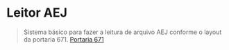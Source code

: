 # Leitor AEJ
> Sistema básico para fazer a leitura de arquivo AEJ conforme o layout da portaria 671.
[Portaria 671](https://in.gov.br/en/web/dou/-/portaria-359094139)